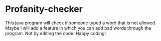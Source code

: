 # Profanity-checker
This java program will check if someone typed a word that is not allowed. Maybe I will add a feature in which you can add bad words through the program. Not by editing the code.
Happy coding!
